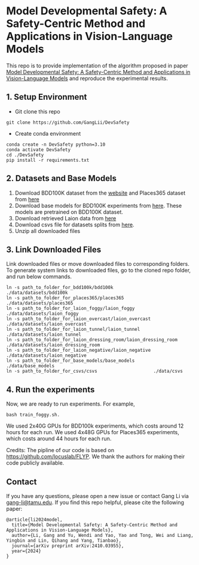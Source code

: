 # Model Developmental Safety: A Safety-Centric Method and Applications in Vision-Language Models

This repo is to provide implementation of the algorithm proposed in paper [Model Developmental Safety: A Safety-Centric Method and Applications in Vision-Language Models](https://arxiv.org/abs/2410.03955) and reproduce the experimental results.


## 1. Setup Environment
* Git clone this repo
```
git clone https://github.com/GangLii/DevSafety
```
* Create conda environment
```
conda create -n DevSafety python=3.10
conda activate DevSafety
cd ./DevSafety
pip install -r requirements.txt
```

## 2. Datasets and Base Models

1. Download BDD100K dataset from the [website](http://bdd-data.berkeley.edu/) and Places365 dataset from [here](https://www.kaggle.com/datasets/nickj26/places2-mit-dataset)
2. Download base models for BDD100K experiments from [here](https://drive.google.com/drive/folders/1luVLF8iJ3zUtAghNzSBvi3tAFMFGAWb2?usp=sharing). These models are pretrained on BDD100K dataset.
3. Download retrieved Laion data from [here](https://drive.google.com/drive/folders/1KwBJJ3zXUWUBd6uIImaN2cLngNAfCF0i?usp=drive_link)
4. Download csvs file for datasets splits from [here](https://drive.google.com/drive/folders/1JMxoN7S5zO5iieSSffWiq5wwRK26Vz68?usp=drive_link).
5. Unzip all downloaded files

## 3. Link Downloaded Files
Link downloaded files or move downloaded files to corresponding folders. To generate system links to downloaded files, go to the cloned repo folder, and run below commands.
```
ln -s path_to_folder_for_bdd100k/bdd100k               ./data/datasets/bdd100k
ln -s path_to_folder_for_places365/places365           ./data/datasets/places365
ln -s path_to_folder_for_laion_foggy/laion_foggy       ./data/datasets/laion_foggy
ln -s path_to_folder_for_laion_overcast/laion_overcast ./data/datasets/laion_overcast
ln -s path_to_folder_for_laion_tunnel/laion_tunnel     ./data/datasets/laion_tunnel
ln -s path_to_folder_for_laion_dressing_room/laion_dressing_room   ./data/datasets/laion_dressing_room
ln -s path_to_folder_for_laion_negative/laion_negative   ./data/datasets/laion_negative
ln -s path_to_folder_for_base_models/base_models       ./data/base_models
ln -s path_to_folder_for_csvs/csvs                     ./data/csvs
```



## 4. Run the experiments
Now, we are ready to run experiments. For example,
```
bash train_foggy.sh.
```
We used 2x40G GPUs for BDD100k experiments, which costs around 12 hours for each run.  We used 4x48G GPUs for Places365 experiments, which costs around 44 hours for each run.



Credits: The pipline of our code is based on <https://github.com/locuslab/FLYP>. We thank the authors for making their code publicly available.


## Contact
If you have any questions, please open a new issue or contact Gang Li via <gang-li@tamu.edu>. If you find this repo helpful, please cite the following paper:
```
@article{li2024model,
  title={Model Developmental Safety: A Safety-Centric Method and Applications in Vision-Language Models},
  author={Li, Gang and Yu, Wendi and Yao, Yao and Tong, Wei and Liang, Yingbin and Lin, Qihang and Yang, Tianbao},
  journal={arXiv preprint arXiv:2410.03955},
  year={2024}
}
```